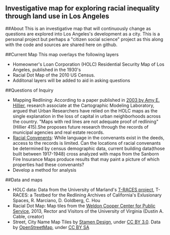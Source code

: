 ## Investigative map for exploring racial inequality through land use in Los Angeles 

##About
This is an investigative map that will continuously change as questions are explored into Los Angeles's development as a city. This is a personal project but perhaps a "citizen social science" project as this along with the code and sources are shared here on github.

##Current Map
This map overlays the following layers
* Homeowner's Loan Corporation (HOLC) Residential Security Map of Los Angeles, published in the 1930's
* Racial Dot Map of the 2010 US Census. 
* Additonal layers will be added to aid in asking questions

##Questions of Inquiry
* Mapping Redlining: According to a paper published in [2003 by Amy E. Hillier](http://repository.upenn.edu/cgi/viewcontent.cgi?article=1002&context=cplan_papers), research associate at the Cartographic Modeling Laboratory, argued that Urban Researchers have relied on the HOLC maps as the single explanation in the loss of capital in urban neighborhoods across the country. "Maps with red lines are not adequate proof of redlining"(Hillier 415).She proposes future research through the records of municipal agencies and real estate records.
* [Racial Convenents](http://www.kcet.org/socal/departures/columns/portraits/a-southern-california-dream-deferred.html): While language in the convenants exist in the deeds, access to the records is limited. Can the locations of racial convenants be determined by census demographic data, current building data(those built between 1917-1948) cross analyzed with maps from the Sanborn Fire Insurance Maps produce results that may paint a picture of which properties had these convenants?
 * Develop a method for analysis

##Data and maps
* HOLC data: Data from the University of Marland's [T-RACES project](http://salt.umd.edu/T-RACES), T-RACES: a Testbed for the Redlining Archives of California's Exlusionary Spaces, R. Marciano, D. Goldberg, C. Hou
* Racial Dot Map: Map tiles from the [Weldon Cooper Center for Public Service](http://www.coopercenter.org/demographics/Racial-Dot-Map), 2013, Rector and Visitors of the University of Virginia (Dustin A. Cable, creator)
* Street, City Name Map Tiles by [Stamen Design](www.stamen.com), under [CC BY 3.0](http://creativecommons.org/licenses/by/3.0). Data by [OpenStreetMap](http://openstreetmap.org), under [CC BY SA](http://creativecommons.org/licenses/by-sa/3.0)

